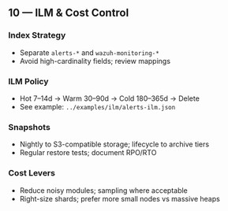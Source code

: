 ## 10 — ILM & Cost Control

### Index Strategy
- Separate `alerts-*` and `wazuh-monitoring-*`
- Avoid high-cardinality fields; review mappings

### ILM Policy
- Hot 7–14d → Warm 30–90d → Cold 180–365d → Delete
- See example: `../examples/ilm/alerts-ilm.json`

### Snapshots
- Nightly to S3-compatible storage; lifecycle to archive tiers
- Regular restore tests; document RPO/RTO

### Cost Levers
- Reduce noisy modules; sampling where acceptable
- Right-size shards; prefer more small nodes vs massive heaps
